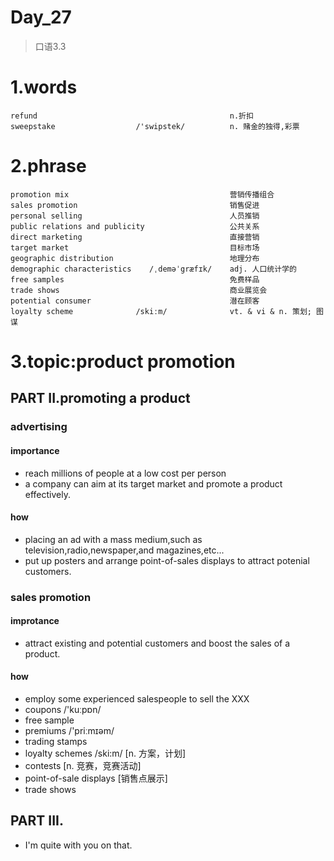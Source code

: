 # Day_27
> 口语3.3
# 1.words
    refund                                           n.折扣
    sweepstake                  /'swipstek/          n. 赌金的独得,彩票                  

# 2.phrase 
    promotion mix                                    营销传播组合
    sales promotion                                  销售促进
    personal selling                                 人员推销
    public relations and publicity                   公共关系
    direct marketing                                 直接营销
    target market                                    目标市场
    geographic distribution                          地理分布
    demographic characteristics    /ˌdeməˈgræfɪk/    adj. 人口统计学的
    free samples                                     免费样品
    trade shows                                      商业展览会
    potential consumer                               潜在顾客
    loyalty scheme              /skiːm/              vt. & vi & n. 策划; 图谋

# 3.topic:product promotion
## PART II.promoting a product
### advertising
#### importance
- reach millions of people at a low cost per person
- a company can aim at its target market and promote a product effectively.

#### how
- placing an ad with a mass medium,such as television,radio,newspaper,and magazines,etc...
- put up posters and arrange point-of-sales displays to attract potenial customers.

### sales promotion
#### improtance
- attract existing and potential customers and boost the sales of a product.

#### how
- employ some experienced salespeople to sell the XXX
- coupons /'kuːpɒn/
- free sample
- premiums /'priːmɪəm/
- trading stamps
- loyalty schemes /ski:m/ [n. 方案，计划]
- contests [n. 竞赛，竞赛活动]
- point-of-sale displays [销售点展示]
- trade shows

## PART III.
- I'm quite with you on that.








